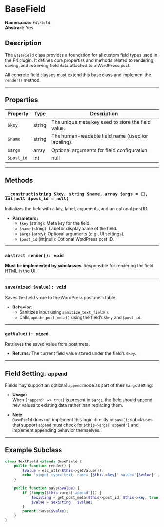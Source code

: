 # BaseField

**Namespace:** `F4\Field`  
**Abstract:** Yes

## Description

The `BaseField` class provides a foundation for all custom field types used in the F4 plugin. It defines core properties and methods related to rendering, saving, and retrieving field data attached to a WordPress post.

All concrete field classes must extend this base class and implement the `render()` method.

---

## Properties

| Property   | Type   | Description                                              |
|------------|--------|----------------------------------------------------------|
| `$key`     | string | The unique meta key used to store the field value.       |
| `$name`    | string | The human-readable field name (used for labeling).       |
| `$args`    | array  | Optional arguments for field configuration.              |
| `$post_id` | int|null | The post ID the field is associated with.               |

---

## Methods

### `__construct(string $key, string $name, array $args = [], int|null $post_id = null)`

Initializes the field with a key, label, arguments, and an optional post ID.

- **Parameters:**
  - `$key` (string): Meta key for the field.
  - `$name` (string): Label or display name of the field.
  - `$args` (array): Optional arguments (e.g., UI settings).
  - `$post_id` (int|null): Optional WordPress post ID.

---

### `abstract render(): void`

**Must be implemented by subclasses.** Responsible for rendering the field HTML in the UI.

---

### `save(mixed $value): void`

Saves the field value to the WordPress post meta table.

- **Behavior:**
  - Sanitizes input using `sanitize_text_field()`.
  - Calls `update_post_meta()` using the field’s `$key` and `$post_id`.

---

### `getValue(): mixed`

Retrieves the saved value from post meta.

- **Returns:** The current field value stored under the field's `$key`.

---

## Field Setting: `append`

Fields may support an optional `append` mode as part of their `$args` setting:

- **Usage:**  
  When `['append' => true]` is present in `$args`, the field should append new values to existing data rather than replacing them.

- **Note:**  
  `BaseField` does not implement this logic directly in `save()`; subclasses that support `append` must check for `$this->args['append']` and implement appending behavior themselves.

---

## Example Subclass

```php
class TextField extends BaseField {
    public function render() {
        $value = esc_attr($this->getValue());
        echo "<input type='text' name='{$this->key}' value='{$value}' />";
    }

    public function save($value) {
        if (!empty($this->args['append'])) {
            $existing = get_post_meta($this->post_id, $this->key, true);
            $value = $existing . $value;
        }
        parent::save($value);
    }
}
